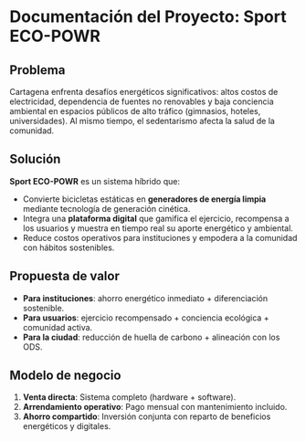 # Documentación del Proyecto: Sport ECO-POWR

## Problema
Cartagena enfrenta desafíos energéticos significativos: altos costos de electricidad, dependencia de fuentes no renovables y baja conciencia ambiental en espacios públicos de alto tráfico (gimnasios, hoteles, universidades). Al mismo tiempo, el sedentarismo afecta la salud de la comunidad.

## Solución
**Sport ECO-POWR** es un sistema híbrido que:
- Convierte bicicletas estáticas en **generadores de energía limpia** mediante tecnología de generación cinética.
- Integra una **plataforma digital** que gamifica el ejercicio, recompensa a los usuarios y muestra en tiempo real su aporte energético y ambiental.
- Reduce costos operativos para instituciones y empodera a la comunidad con hábitos sostenibles.

## Propuesta de valor
- **Para instituciones**: ahorro energético inmediato + diferenciación sostenible.
- **Para usuarios**: ejercicio recompensado + conciencia ecológica + comunidad activa.
- **Para la ciudad**: reducción de huella de carbono + alineación con los ODS.

## Modelo de negocio
1. **Venta directa**: Sistema completo (hardware + software).
2. **Arrendamiento operativo**: Pago mensual con mantenimiento incluido.
3. **Ahorro compartido**: Inversión conjunta con reparto de beneficios energéticos y digitales.
